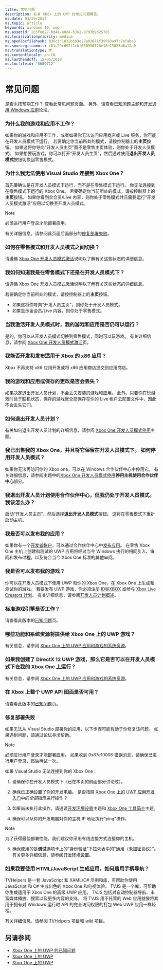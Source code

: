 ```yaml
---
title: 常见问题
description: 有关 Xbox 上的 UWP 的常见问题解答。
ms.date: 03/29/2017
ms.topic: article
keywords: windows 10, uwp
ms.assetid: 265fe827-bd4a-48d4-b362-8793b9b25705
ms.localizationpriority: medium
ms.openlocfilehash: 036c3c1832bbb3e27a93671f399a9a97c7afaba3
ms.sourcegitcommit: c01c29cd97f1cbf050950526e18e15823b6a12a0
ms.translationtype: MT
ms.contentlocale: zh-CN
ms.lasthandoff: 12/05/2018
ms.locfileid: "8689712"
---
```

# <a name="frequently-asked-questions"></a>常见问题

是否未按预期工作？ 查看此常见问题页面。 另外，请查看[已知问题](known-issues.md)主题和[开发通用 Windows 应用](https://go.microsoft.com/fwlink/?linkid=839446)论坛。 

### <a name="why-arent-my-games-and-apps-working"></a>为什么我的游戏和应用不工作？

如果你的游戏和应用不工作，或者如果你无法访问应用商店或 Live 服务，你可能在开发人员模式下运行。 若要确定你当前所处的模式，请按控制器上的**主页**按钮。 如果这将你导向“开发人员主页”而不是零售主页体验，则你处于开发人员模式。 如果想要玩游戏，你可以打开“开发人员主页”，然后通过使用**退出开发人员模式**按钮切换回零售模式。

### <a name="why-cant-i-connect-to-my-xbox-one-using-visual-studio"></a>为什么我无法使用 Visual Studio 连接到 Xbox One？

首先要确认是在开发人员模式下运行，而不是在零售模式下运行。 你无法连接到在零售模式下运行的 Xbox One。 若要确定你当前所处的模式，请按控制器上的**主页**按钮。 如果你看到金会员/Live 内容，则你处于零售模式并且需要运行“开发人员模式激活”应用以切换至开发人员模式。

> [!NOTE]
> 必须进行用户登录才能部署应用。

有关详细信息，请参阅此页面后面部分的[修复部署失败](#fixing-deployment-failures)。

### <a name="how-do-i-switch-between-retail-mode-and-developer-mode"></a>如何在零售模式和开发人员模式之间切换？

请遵循 [Xbox One 开发人员模式激活](devkit-activation.md)说明以了解有关这些状态的详细信息。

### <a name="how-do-i-know-if-i-am-in-retail-mode-or-developer-mode"></a>我如何知道我是在零售模式下还是在开发人员模式下？

请遵循 [Xbox One 开发人员模式激活](devkit-activation.md)说明以了解有关这些状态的详细信息。 

若要确定你当前所处的模式，请按控制器上的**主页**按钮。 
- 如果这将你导向“开发人员主页”，则你处于开发人员模式。
- 如果显示金会员/Live 内容，则你处于零售模式。

### <a name="will-my-games-and-apps-still-work-if-i-activate-developer-mode"></a>当我激活开发人员模式时，我的游戏和应用是否仍可以运行？

是的，你可以从开发人员模式切换到零售模式，同时可以玩游戏。 有关详细信息，请参阅 [Xbox One 开发人员模式激活](devkit-activation.md)页。 

### <a name="can-i-develop-and-publish-x86-apps-for-xbox"></a>我能否开发和发布适用于 Xbox 的 x86 应用？
Xbox 不再支持 x86 应用开发或将 x86 应用商店提交到应用商店。 

### <a name="will-i-lose-my-games-and-apps-or-saved-changes"></a>我的游戏和应用或保存的更改是否会丢失？

如果决定退出开发人员计划，不会丢失安装的游戏和应用。 此外，只要你在玩游戏时处于联机状态，保存的游戏就全部保存在你的 Live 帐户云配置文件中，因此不会丢失它们。

### <a name="how-do-i-leave-the-developer-program"></a>如何退出开发人员计划？

有关如何退出开发人员计划的详细信息，请参阅 [Xbox One 开发人员模式停用](devkit-deactivation.md)主题。

### <a name="i-sold-my-xbox-one-and-left-it-in-developer-mode-how-do-i-deactivate-developer-mode"></a>我已出售我的 Xbox One，并且将它保留在开发人员模式下。 如何停用开发人员模式？

如果你无法再访问你的 Xbox one，可以在 Windows 合作伙伴中心中停用它。 有关详细信息，请参阅主题中的[Xbox One 开发人员模式停用](devkit-deactivation.md#deactivate-your-console-using-partner-center)**停用主机使用合作伙伴中心**部分。 

### <a name="i-left-the-developer-program-using-partner-center-but-im-in-still-developer-mode-what-do-i-do"></a>我退出开发人员计划使用合作伙伴中心，但我仍处于开发人员模式。 我该怎么办？

启动“开发人员主页”，然后选择**退出开发人员模式**按钮。 这将在零售模式下重新启动主机。 

### <a name="can-i-publish-my-app"></a>我是否可以发布我的应用？

如果你有一个[开发者帐户](https://developer.microsoft.com/store/register)，可以通过合作伙伴中心中[发布应用](../publish/index.md)。 在零售 Xbox One 主机上创建和测试的 UWP 应用将经过当今 Windows 执行的相同引入、审阅和发布过程，以及符合当今 Xbox One 标准的其他审阅。

### <a name="can-i-publish-my-game"></a>我是否可以发布我的游戏？

你可以在开发人员模式下使用 UWP 和你的 Xbox One，在 Xbox One 上生成和测试你的游戏。 若要发布 UWP 游戏，你必须注册 [ID@XBOX](http://www.xbox.com/Developers/id) 或参与 [Xbox Live Creators 计划](https://developer.microsoft.com/games/xbox/xboxlive/creator)。 有关详细信息，请参阅[开发人员计划概述](https://developer.microsoft.com/games/xbox/docs/xboxlive/get-started/developer-program-overview.html)。

### <a name="will-the-standard-game-engines-work"></a>标准游戏引擎是否工作？

请查看此版本的[已知问题](known-issues.md)页。

### <a name="what-capabilities-and-system-resources-are-available-to-uwp-games-on-xbox-one"></a>哪些功能和系统资源将提供给 Xbox One 上的 UWP 游戏？ 

有关信息，请参阅 [Xbox One 上的 UWP 应用和游戏的系统资源](system-resource-allocation.md)。

### <a name="if-i-create-a-directx-12-uwp-game-will-it-run-on-my-xbox-one-in-developer-mode"></a>如果我创建了 DirectX 12 UWP 游戏，那么它是否可以在开发人员模式下在我的 Xbox One 上运行？

有关信息，请参阅 [Xbox One 上的 UWP 应用和游戏的系统资源](system-resource-allocation.md)。

### <a name="will-the-entire-uwp-api-surface-be-available-on-xbox"></a>在 Xbox 上整个 UWP API 图面是否可用？

请查看此版本的[已知问题](known-issues.md)页。

### <a name="fixing-deployment-failures"></a>修复部署失败

如果无法从 Visual Studio 部署你的应用，以下步骤可能有助于你修复该问题。 如果遇到问题，请通过论坛寻求帮助。

> [!NOTE]
> 必须进行用户登录才能部署应用。 如果收到 0x87e10008 错误消息，请确保已进行用户登录，然后再试一次。

如果 Visual Studio 无法连接到你的 Xbox One：

1. 请确保你在开发人员模式下（已在本页的前面部分讨论过）。
2. 确保已正确设置了你的开发电脑。 是否按照 [Xbox One 上的 UWP 应用开发入门](getting-started.md)中的*全部*指示进行操作？ 

3. 如果尚未执行此操作，请通读[开发环境设置](development-environment-setup.md)主题和 [Xbox One 工具简介](introduction-to-xbox-tools.md)主题。

4. 确保可以从你的开发电脑对你的主机 IP 地址执行“ping”操作。
  > [!NOTE]
  > 为了获得最佳部署性能，我们建议你采用有线连接方式连接你的主机。

5. 确保使用的是**调试**选项卡上的“身份验证”下拉列表中的“通用（未加密协议）”。有关更多详细信息，请参阅[开发环境设置](development-environment-setup.md)。


### <a name="if-im-building-an-app-using-htmljavascript-how-do-i-enable-gamepad-navigation"></a>如果我要使用 HTML/JavaScript 生成应用，如何启用手柄导航？

TVHelpers 是一套 JavaScript 和 XAML/C# 示例和库，可帮助你使用 JavaScript 和 C# 生成出色的 Xbox One 和电视体验。 TVJS 是一个库，可帮助你生成适用于 Xbox One 的高级 UWP 应用。 TVJS 包括对自动控制器导航、丰富媒体播放、搜索以及更多内容的支持。 将 TVJS 用于托管的 Web 应用就像将其用于拥有对 Windows 运行时 API 的完全访问权限的打包 Web UWP 应用一样轻松。

有关详细信息，请参阅 [TVHelpers](https://github.com/Microsoft/TVHelpers) 项目和 [wiki](https://github.com/Microsoft/TVHelpers/wiki) 项目。

## <a name="see-also"></a>另请参阅
- [Xbox One 上的 UWP 的已知问题](known-issues.md)
- [Xbox One 上的 UWP](index.md)
- [Xbox One 上的 UWP](index.md)
